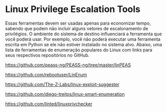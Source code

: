 # Linux Privilege Escalation Tools

Essas ferramentas devem ser usadas apenas para economizar tempo, sabendo que podem não incluir alguns vetores de escalonamento de privilégios. 
O ambiente do sistema de destino influenciará a ferramenta que você poderá usar. 
Por exemplo, você não poderá executar uma ferramenta escrita em Python se ele não estiver instalado no sistema alvo.
Abaixo, uma lista de ferramentas de enumeração populares do Linux com links para seus respectivos repositórios no GitHub.

https://github.com/peass-ng/PEASS-ng/tree/master/linPEAS

https://github.com/rebootuser/LinEnum

https://github.com/The-Z-Labs/linux-exploit-suggester

https://github.com/diego-treitos/linux-smart-enumeration

https://github.com/linted/linuxprivchecker
